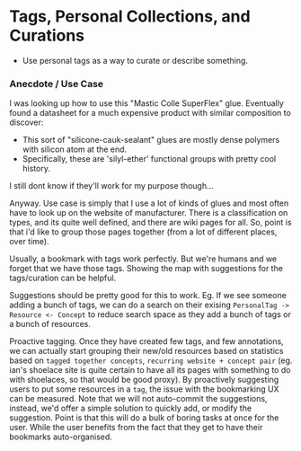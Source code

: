 # Tags, Personal Collections, and Curations

- Use personal tags as a way to curate or describe something.

### Anecdote / Use Case

I was looking up how to use this "Mastic Colle SuperFlex" glue. Eventually found
a datasheet for a much expensive product with similar composition to discover:

- This sort of "silicone-cauk-sealant" glues are mostly dense polymers with silicon
  atom at the end.
- Specifically, these are 'silyl-ether' functional groups with pretty cool history.

I still dont know if they'll work for my purpose though...

Anyway. Use case is simply that I use a lot of kinds of glues and most often have
to look up on the website of manufacturer. There is a classification on types, and
its quite well defined, and there are wiki pages for all. So, point is that i'd 
like to group those pages together (from a lot of different places, over time).

Usually, a bookmark with tags work perfectly. But we're humans and we forget that we
have those tags. Showing the map with suggestions for the tags/curation can be helpful.

Suggestions should be pretty good for this to work. Eg. If we see someone adding
a bunch of tags, we can do a search on their exising `PersonalTag -> Resource <- Concept`
to reduce search space as they add a bunch of tags or a bunch of resources.

Proactive tagging. Once they have created few tags, and few annotations, we can actually
start grouping their new/old resources based on statistics based on `tagged together concepts`,
`recurring website + concept pair` (eg. ian's shoelace site is quite certain to have all
its pages with something to do with shoelaces, so that would be good proxy). By proactively
suggesting users to put some resources in a `tag`, the issue with the bookmarking UX can be
measured. Note that we will not auto-commit the suggestions, instead, we'd offer a simple
solution to quickly add, or modify the suggestion. Point is that this will do a bulk of boring
tasks at once for the user. While the user benefits from the fact that they get to have
their bookmarks auto-organised.


